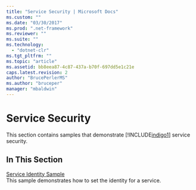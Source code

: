 ```yaml
---
title: "Service Security | Microsoft Docs"
ms.custom: ""
ms.date: "03/30/2017"
ms.prod: ".net-framework"
ms.reviewer: ""
ms.suite: ""
ms.technology: 
  - "dotnet-clr"
ms.tgt_pltfrm: ""
ms.topic: "article"
ms.assetid: bb8eea87-4c87-437a-b70f-697dd5e1c21e
caps.latest.revision: 2
author: "BrucePerlerMS"
ms.author: "bruceper"
manager: "mbaldwin"
---
```

# Service Security
This section contains samples that demonstrate [!INCLUDE[indigo1](../../../../includes/indigo1-md.md)] service security.  
  
## In This Section  
 [Service Identity Sample](../../../../docs/framework/wcf/samples/service-identity-sample.md)  
 This sample demonstrates how to set the identity for a service.